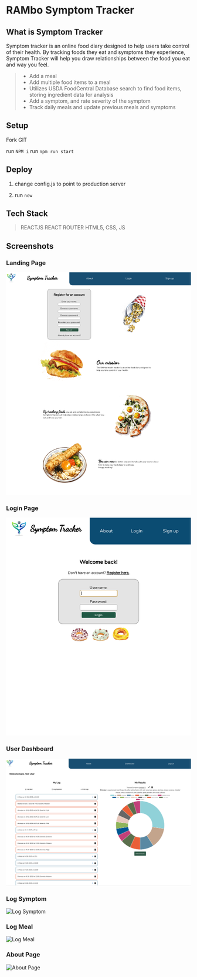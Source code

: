 # RAMbo Symptom Tracker

## What is Symptom Tracker

Symptom tracker is an online food diary designed to help users take control of their health. By tracking foods they eat and symptoms they experience, Symptom Tracker will help you draw relationships between the food you eat and way you feel.

> - Add a meal
> - Add multiple food items to a meal
> - Utilizes USDA FoodCentral Database search to find food items, storing ingredient data for analysis
> - Add a symptom, and rate severity of the symptom
> - Track daily meals and update previous meals and symptoms

## Setup

Fork GIT

run `NPM i`
run `npm run start`

## Deploy

1) change config.js to point to production server

2) run `now`

## Tech Stack

>REACTJS
>REACT ROUTER
>HTML5, CSS, JS

## Screenshots

### Landing Page

![Landing Page](/src/Media/landingpagescreenshot.png)

### Login Page

![Login Page](/src/Media/loginscreenshot.png)

### User Dashboard

![User Dashboard](/src/Media/dashboardscreenshot.png)

### Log Symptom

![Log Symptom](/src/Media/symptomscreenshot.png)

### Log Meal

![Log Meal](/src/Media/mealscreenshot.png)

### About Page

![About Page](/src/Media/aboutscreenshot.png)
